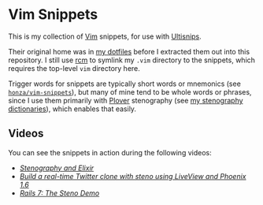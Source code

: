 # Vim Snippets

This is my collection of [Vim][] snippets, for use with [Ultisnips][].

Their original home was in [my dotfiles][] before I extracted them out into
this repository. I still use [rcm][] to symlink my `.vim` directory to the
snippets, which requires the top-level `vim` directory here.

Trigger words for snippets are typically short words or mnemonics (see
[`honza/vim-snippets`][]), but many of mine tend to be whole words or phrases,
since I use them primarily with [Plover][] stenography (see
[my stenography dictionaries][]), which enables that easily.

## Videos

You can see the snippets in action during the following videos:

- _[Stenography and Elixir][]_
- _[Build a real-time Twitter clone with steno using LiveView and Phoenix 1.6][]_
- _[Rails 7: The Steno Demo][]_

[Build a real-time Twitter clone with steno using LiveView and Phoenix 1.6]: https://www.youtube.com/watch?v=T_kMd7rxYU0
[`honza/vim-snippets`]: https://github.com/honza/vim-snippets
[my dotfiles]: https://github.com/paulfioravanti/dotfiles
[my stenography dictionaries]: https://github.com/paulfioravanti/steno-dictionaries
[Plover]: https://www.openstenoproject.org/plover/
[Rails 7: The Steno Demo]: https://www.youtube.com/watch?v=q7g0ml60LGY
[rcm]: https://github.com/thoughtbot/rcm
[Stenography and Elixir]: https://www.youtube.com/watch?v=ZQO-5KfnCi4
[Ultisnips]: https://github.com/SirVer/ultisnips
[Vim]: https://www.vim.org/
